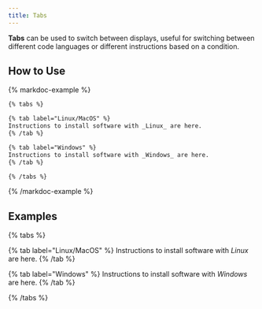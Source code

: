 ```yaml
---
title: Tabs
---
```


**Tabs** can be used to switch between displays, useful for switching between different code languages or different instructions based on a condition.

## How to Use

{% markdoc-example %}

```markdown
{% tabs %}

{% tab label="Linux/MacOS" %}
Instructions to install software with _Linux_ are here.
{% /tab %}

{% tab label="Windows" %}
Instructions to install software with _Windows_ are here.
{% /tab %}

{% /tabs %}
```

{% /markdoc-example %}

## Examples

{% tabs %}

{% tab label="Linux/MacOS" %}
Instructions to install software with _Linux_ are here.
{% /tab %}

{% tab label="Windows" %}
Instructions to install software with _Windows_ are here.
{% /tab %}

{% /tabs %}
